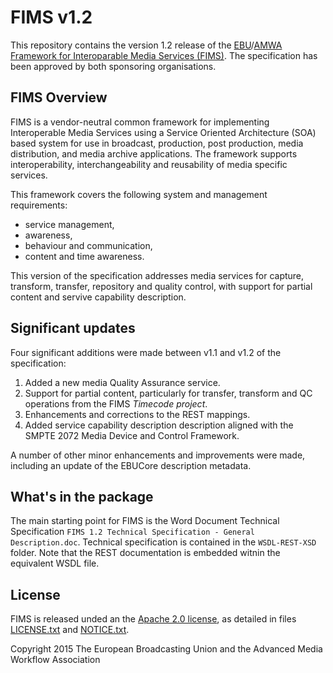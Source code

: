 # FIMS v1.2

This repository contains the version 1.2 release of the [EBU](http://tech.ebu.ch)/[AMWA](http://www.amwa.tv) [Framework for Interoparable Media Services (FIMS)](http://www.fims.tv). The specification has been approved by both sponsoring organisations.

## FIMS Overview

FIMS is a vendor-neutral common framework for implementing Interoperable Media Services using a Service Oriented Architecture (SOA) based system for use in broadcast, production, post production, media distribution, and media archive applications. The framework supports interoperability, interchangeability and reusability of media specific services.

This framework covers the following system and management requirements: 

* service management, 
* awareness, 
* behaviour and communication, 
* content and time awareness.

This version of the specification addresses media services for capture, transform, transfer, repository and quality control, with support for partial content and servive capability description.

## Significant updates

Four significant additions were made between v1.1 and v1.2 of the specification:

1. Added a new media Quality Assurance service.
2. Support for partial content, particularly for transfer, transform and QC operations from the FIMS _Timecode project_.
3. Enhancements and corrections to the REST mappings.
4. Added service capability description description aligned with the SMPTE 2072 Media Device and Control Framework.

A number of other minor enhancements and improvements were made, including an update of the EBUCore description metadata.

## What's in the package

The main starting point for FIMS is the Word Document Technical Specification `FIMS 1.2 Technical Specification - General Description.doc`. Technical specification is contained in the `WSDL-REST-XSD` folder. Note that the REST documentation is embedded witnin the equivalent WSDL file.

## License

FIMS is released unded an the [Apache 2.0 license](http://www.apache.org/licenses/LICENSE-2.0), as detailed in files [LICENSE.txt](LICENSE.txt) and [NOTICE.txt](/NOTICE.txt/).

Copyright 2015 The European Broadcasting Union and the Advanced Media Workflow Association 

